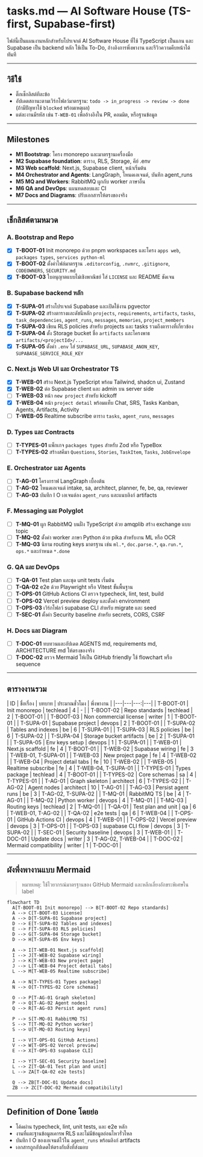 # tasks.md — AI Software House (TS-first, Supabase-first)

ไฟล์นี้เป็นแผนงานหลักสำหรับโปรเจกต์ AI Software House ที่ใช้ TypeScript เป็นแกน และ
Supabase เป็น backend หลัก ใช้เป็น To-Do, อ้างอิงการพึ่งพางาน และรีวิวความคืบหน้าได้ทันที

---

## วิธีใช้

- ติ๊กเช็กลิสต์ทีละข้อ
- อัปเดตสถานะตามเวิร์กโฟลว์มาตรฐาน: `todo -> in_progress -> review -> done`
  (ถ้ามีปัญหาใช้ `blocked` พร้อมเหตุผล)
- แต่ละงานมีรหัส เช่น `T-WEB-01` เพื่ออ้างอิงใน PR, คอมมิต, หรือฐานข้อมูล

---

## Milestones

- **M1 Bootstrap**: โครง monorepo และมาตรฐานเครื่องมือ
- **M2 Supabase foundation**: ตาราง, RLS, Storage, คีย์ .env
- **M3 Web scaffold**: Next.js, Supabase client, หน้าเริ่มต้น
- **M4 Orchestrator and Agents**: LangGraph, โหนดเอเจนต์, บันทึก agent_runs
- **M5 MQ and Workers**: RabbitMQ ผูกกับ worker ภาษาอื่น
- **M6 QA and DevOps**: แผนทดสอบและ CI
- **M7 Docs and Diagrams**: ปรับเอกสารให้ตรงของจริง

---

## เช็กลิสต์ตามหมวด

### A. Bootstrap and Repo

- [x] **T-BOOT-01** Init monorepo ด้วย pnpm workspaces และโครง `apps web`,
      `packages types`, `services python-ml`
- [x] **T-BOOT-02** ตั้งค่าไฟล์มาตรฐาน `.editorconfig`, `.nvmrc`, `.gitignore`,
      `CODEOWNERS`, `SECURITY.md`
- [x] **T-BOOT-03** ใบอนุญาตแบบไม่เชิงพาณิชย์ ใส่ `LICENSE` และ README ชัดเจน

### B. Supabase backend หลัก

- [x] **T-SUPA-01** สร้างโปรเจกต์ Supabase และเปิดใช้งาน pgvector
- [x] **T-SUPA-02** สร้างตารางและดัชนีหลัก `projects`, `requirements`, `artifacts`,
      `tasks`, `task_dependencies`, `agent_runs`, `messages`, `memories`,
      `project_members`
- [x] **T-SUPA-03** เขียน RLS policies สำหรับ projects และ tasks
      รวมถึงตารางที่เกี่ยวข้อง
- [x] **T-SUPA-04** ตั้ง Storage bucket ชื่อ `artifacts` และโครงพาธ
      `artifacts/<projectId>/...`
- [x] **T-SUPA-05** ตั้งค่า `.env` ใส่ `SUPABASE_URL`, `SUPABASE_ANON_KEY`,
      `SUPABASE_SERVICE_ROLE_KEY`

### C. Next.js Web UI และ Orchestrator TS

- [x] **T-WEB-01** สร้าง Next.js TypeScript พร้อม Tailwind, shadcn ui, Zustand
- [x] **T-WEB-02** ต่อ Supabase client และ admin บน server side
- [ ] **T-WEB-03** หน้า `new project` สำหรับ kickoff
- [x] **T-WEB-04** หน้า `project detail` พร้อมแท็บ Chat, SRS, Tasks Kanban, Agents,
      Artifacts, Activity
- [ ] **T-WEB-05** Realtime subscribe ตาราง `tasks`, `agent_runs`, `messages`

### D. Types และ Contracts

- [ ] **T-TYPES-01** แพ็กเกจ `packages types` สำหรับ Zod หรือ TypeBox
- [ ] **T-TYPES-02** สร้างสคีมา `Questions`, `Stories`, `TaskItem`, `Tasks`,
      `JobEnvelope`

### E. Orchestrator และ Agents

- [ ] **T-AG-01** โครงกราฟ LangGraph เบื้องต้น
- [ ] **T-AG-02** โหนดเอเจนต์ intake, sa, architect, planner, fe, be, qa,
      reviewer
- [ ] **T-AG-03** บันทึก I O เอเจนต์ลง `agent_runs` และแนบลิงก์ artifacts

### F. Messaging และ Polyglot

- [ ] **T-MQ-01** ผูก RabbitMQ บนฝั่ง TypeScript ด้วย amqplib สร้าง exchange แบบ
      topic
- [ ] **T-MQ-02** ตั้งค่า worker ภาษา Python ด้วย pika สำหรับงาน ML หรือ OCR
- [ ] **T-MQ-03** นิยาม routing keys มาตรฐาน เช่น `ml.*`, `doc.parse.*`,
      `qa.run.*`, `ops.*` และกำหนด `*.done`

### G. QA และ DevOps

- [ ] **T-QA-01** Test plan และชุด unit tests เริ่มต้น
- [ ] **T-QA-02** e2e ด้วย Playwright หรือ Vitest ขั้นพื้นฐาน
- [ ] **T-OPS-01** GitHub Actions CI ตรวจ typecheck, lint, test, build
- [ ] **T-OPS-02** Vercel preview deploy และตั้งค่า environment
- [ ] **T-OPS-03** เวิร์กโฟลว์ supabase CLI สำหรับ migrate และ seed
- [ ] **T-SEC-01** ตั้งค่า Security baseline สำหรับ secrets, CORS, CSRF

### H. Docs และ Diagram

- [ ] **T-DOC-01** ทบทวนและอัปเดต AGENTS md, requirements md, ARCHITECTURE md
      ให้ตรงของจริง
- [ ] **T-DOC-02** ตรวจ Mermaid ให้เป็น GitHub friendly ใช้ flowchart หรือ sequence

---

## ตารางงานรวม

| ID | ชื่อเรื่อง | บทบาท | ประมาณชั่วโมง | พึ่งพางาน | |---|---|---:|---| | T-BOOT-01 |
Init monorepo | techlead | 4 | - | | T-BOOT-02 | Repo standards | techlead | 2 |
T-BOOT-01 | | T-BOOT-03 | Non commercial license | writer | 1 | T-BOOT-01 | |
T-SUPA-01 | Supabase project | devops | 2 | T-BOOT-01 | | T-SUPA-02 | Tables and
indexes | be | 6 | T-SUPA-01 | | T-SUPA-03 | RLS policies | be | 6 | T-SUPA-02 |
| T-SUPA-04 | Storage bucket artifacts | be | 2 | T-SUPA-01 | | T-SUPA-05 | Env
keys setup | devops | 1 | T-SUPA-01 | | T-WEB-01 | Next.js scaffold | fe | 4 |
T-BOOT-01 | | T-WEB-02 | Supabase wiring | fe | 3 | T-WEB-01, T-SUPA-01 | |
T-WEB-03 | New project page | fe | 4 | T-WEB-02 | | T-WEB-04 | Project detail
tabs | fe | 10 | T-WEB-02 | | T-WEB-05 | Realtime subscribe | fe | 4 | T-WEB-04,
T-SUPA-01 | | T-TYPES-01 | Types package | techlead | 4 | T-BOOT-01 | |
T-TYPES-02 | Core schemas | sa | 4 | T-TYPES-01 | | T-AG-01 | Graph skeleton |
architect | 6 | T-TYPES-02 | | T-AG-02 | Agent nodes | architect | 10 | T-AG-01
| | T-AG-03 | Persist agent runs | be | 3 | T-AG-02, T-SUPA-02 | | T-MQ-01 |
RabbitMQ TS | be | 4 | T-AG-01 | | T-MQ-02 | Python worker | devops | 4 |
T-MQ-01 | | T-MQ-03 | Routing keys | techlead | 2 | T-MQ-01 | | T-QA-01 | Test
plan and unit | qa | 6 | T-WEB-01, T-AG-02 | | T-QA-02 | e2e tests | qa | 6 |
T-WEB-04 | | T-OPS-01 | GitHub Actions CI | devops | 4 | T-WEB-01 | | T-OPS-02 |
Vercel preview | devops | 3 | T-OPS-01 | | T-OPS-03 | supabase CLI flow | devops
| 3 | T-SUPA-02 | | T-SEC-01 | Security baseline | devops | 3 | T-WEB-01 | |
T-DOC-01 | Update docs | writer | 3 | T-AG-02, T-WEB-04 | | T-DOC-02 | Mermaid
compatibility | writer | 1 | T-DOC-01 |

---

## ผังพึ่งพางานแบบ Mermaid

> หมายเหตุ: ใช้ไวยากรณ์มาตรฐานของ GitHub Mermaid และหลีกเลี่ยงอักขระพิเศษใน label

```mermaid
flowchart TD
  A[T-BOOT-01 Init monorepo] --> B[T-BOOT-02 Repo standards]
  A --> C[T-BOOT-03 License]
  A --> D[T-SUPA-01 Supabase project]
  D --> E[T-SUPA-02 Tables and indexes]
  E --> F[T-SUPA-03 RLS policies]
  D --> G[T-SUPA-04 Storage bucket]
  D --> H[T-SUPA-05 Env keys]

  A --> I[T-WEB-01 Next.js scaffold]
  I --> J[T-WEB-02 Supabase wiring]
  J --> K[T-WEB-03 New project page]
  J --> L[T-WEB-04 Project detail tabs]
  L --> M[T-WEB-05 Realtime subscribe]

  A --> N[T-TYPES-01 Types package]
  N --> O[T-TYPES-02 Core schemas]

  O --> P[T-AG-01 Graph skeleton]
  P --> Q[T-AG-02 Agent nodes]
  Q --> R[T-AG-03 Persist agent runs]

  P --> S[T-MQ-01 RabbitMQ TS]
  S --> T[T-MQ-02 Python worker]
  S --> U[T-MQ-03 Routing keys]

  I --> V[T-OPS-01 GitHub Actions]
  V --> W[T-OPS-02 Vercel preview]
  E --> X[T-OPS-03 supabase CLI]

  I --> Y[T-SEC-01 Security baseline]
  L --> Z[T-QA-01 Test plan and unit]
  L --> ZA[T-QA-02 e2e tests]

  Q --> ZB[T-DOC-01 Update docs]
  ZB --> ZC[T-DOC-02 Mermaid compatibility]
```

---

## Definition of Done โดยย่อ

- โค้ดผ่าน typecheck, lint, unit tests, และ e2e หลัก
- งานที่แตะฐานข้อมูลเคารพ RLS และไม่มีข้อมูลอ่อนไหวรั่วไหล
- บันทึก I O ของเอเจนต์ไว้ใน `agent_runs` พร้อมลิงก์ artifacts
- เอกสารถูกอัปเดตให้ตรงกับสิ่งที่ส่งมอบ
